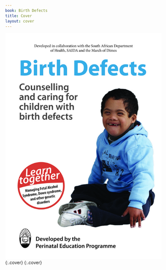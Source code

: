 ```yaml
---
book: Birth Defects
title: Cover
layout: cover
---
```


![Cover](images/cover.jpg){:.cover}
{:.cover}
